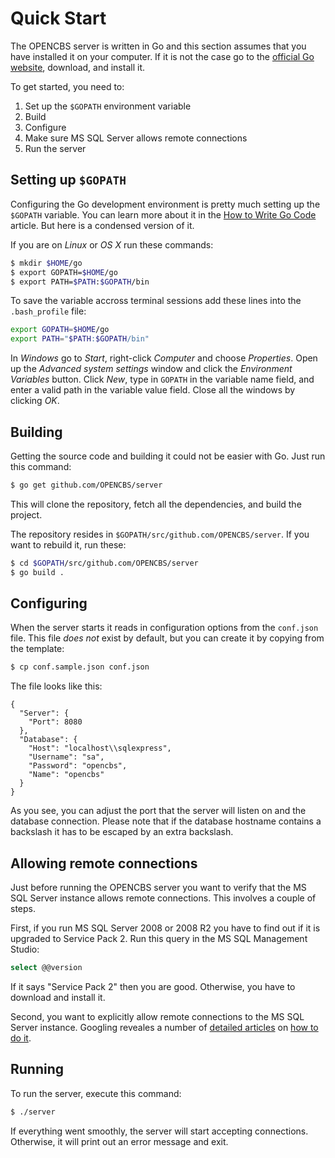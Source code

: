 # Quick Start

The OPENCBS server is written in Go and this section assumes that you have installed it on your computer. If it is not the case go to the [official Go website](http://golang.org), download, and install it.

To get started, you need to:

1. Set up the `$GOPATH` environment variable
2. Build
3. Configure
4. Make sure MS SQL Server allows remote connections
5. Run the server

## Setting up `$GOPATH`

Configuring the Go development environment is pretty much setting up the `$GOPATH` variable. You can learn more about it in the [How to Write Go Code](https://golang.org/doc/code.html) article. But here is a condensed version of it.

If you are on *Linux* or *OS X* run these commands:

```bash
$ mkdir $HOME/go
$ export GOPATH=$HOME/go
$ export PATH=$PATH:$GOPATH/bin
```

To save the variable accross terminal sessions add these lines into the `.bash_profile` file:

```bash
export GOPATH=$HOME/go
export PATH="$PATH:$GOPATH/bin"
```

In *Windows* go to *Start*, right-click *Computer* and choose *Properties*. Open up the *Advanced system settings* window and click the *Environment Variables* button. Click *New*, type in `GOPATH` in the variable name field, and enter a valid path in the variable value field. Close all the windows by clicking *OK*.

## Building

Getting the source code and building it could not be easier with Go. Just run this command:

```bash
$ go get github.com/OPENCBS/server
```

This will clone the repository, fetch all the dependencies, and build the project.

The repository resides in `$GOPATH/src/github.com/OPENCBS/server`. If you want to rebuild it, run these:

```bash
$ cd $GOPATH/src/github.com/OPENCBS/server
$ go build .
```

## Configuring

When the server starts it reads in configuration options from the `conf.json` file. This file *does not* exist by default, but you can create it by copying from the template:

```bash
$ cp conf.sample.json conf.json
```

The file looks like this:

```
{
  "Server": {
    "Port": 8080
  },
  "Database": {
    "Host": "localhost\\sqlexpress",
    "Username": "sa",
    "Password": "opencbs",
    "Name": "opencbs"
  }
}
```

As you see, you can adjust the port that the server will listen on and the database connection. Please note that if the database hostname contains a backslash it has to be escaped by an extra backslash.

## Allowing remote connections

Just before running the OPENCBS server you want to verify that the MS SQL Server instance allows remote connections. This involves a couple of steps.

First, if you run MS SQL Server 2008 or 2008 R2 you have to find out if it is upgraded to Service&nbsp;Pack&nbsp;2. Run this query in the MS SQL Management Studio:

```sql
select @@version
```

If it says "Service&nbsp;Pack&nbsp;2" then you are good. Otherwise, you have to download and install it.

Second, you want to explicitly allow remote connections to the MS SQL Server instance. Googling reveales a number of [detailed articles](http://blogs.msdn.com/b/walzenbach/archive/2010/04/14/how-to-enable-remote-connections-in-sql-server-2008.aspx) on [how to do it](http://stackoverflow.com/questions/11278114/enable-remote-connections-for-sql-server-express-2012).

## Running

To run the server, execute this command:

```bash
$ ./server
```

If everything went smoothly, the server will start accepting connections. Otherwise, it will print out an error message and exit.

